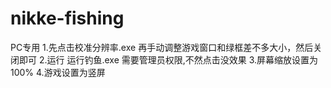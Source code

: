 # nikke-fishing
PC专用
1.先点击校准分辨率.exe 再手动调整游戏窗口和绿框差不多大小，然后关闭即可
2.运行 运行钓鱼.exe 需要管理员权限,不然点击没效果
3.屏幕缩放设置为100%
4.游戏设置为竖屏
